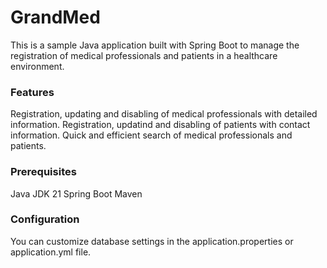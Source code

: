 # GrandMed
This is a sample Java application built with Spring Boot to manage the registration of medical professionals and patients in a healthcare environment.

### Features
Registration, updating and disabling of medical professionals with detailed information.
Registration, updatind and disabling of patients with contact information.
Quick and efficient search of medical professionals and patients.

### Prerequisites
Java JDK 21
Spring Boot
Maven

### Configuration
You can customize database settings in the application.properties or application.yml file.
